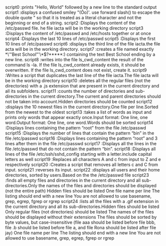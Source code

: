 script0 :prints "Hello, World" followed by a new line to the standard output
script1 :displays a confused smiley "(Ôo)'. use forward slash(\) to escape the double quote " so that it is treated as a literal character and not the beginning or end of a string.
script2 :Displays the content of the /etc/passwd file.
he file iacta will be in the working directory 
script3 :Displays the content of /etc/passwd and /etc/hosts together or at once
script4 :Displays the last 10 lines of /etc/passwd
script5 :Displays the first 10 lines of /etc/passwd
script6 :displays the third line of the file iacta.the file acta will be in the working directory.
script7 :creates a file named exactly \*\\'"Best School"\'\\*$\?\*\*\*\*\*:) containing the text Best School ending by a new line.
script8 :writes into the file ls_cwd_content the result of the command ls -la. If the file ls_cwd_content already exists, it should be overwritten. If the file ls_cwd_content does not exist, create it.
script9 :Writes a script that duplicates the last line of the file iacta.The file iacta will be in the working directory
script10 :deletes all the regular files (not the directories) with a .js extension that are present in the current directory and all its subfolders.
script11 :counts the number of directories and sub-directories in the current directory.The current and parent directories should not be taken into account.Hidden directories should be counted
script12 :displays the 10 newest files in the current directory.One file per line.Sorted from the newest to the oldest
script13 :takes a list of words as input and prints only words that appear exactly once.Input format: One line, one word.Output format: One line, one word.Words should be sorted
script14 :Displays lines containing the pattern “root” from the file /etc/passwd
script15 :Displays the number of lines that contain the pattern “bin” in the file /etc/passwd
script16 :Displays lines containing the pattern “root” and 3 lines after them in the file /etc/passwd
script17 :Displays all the lines in the file /etc/passwd that do not contain the pattern “bin”.
script18 :Displays all lines of the file /etc/ssh/sshd_config starting with a letter.include capital letters as well
script19 :Replaces all characters A and c from input to Z and e respectively
script20 :Creates a script that removes all letters c and C from input.
script21 :reverses its input.
script22 :displays all users and their home directories, sorted by users.Based on the the /etc/passwd file
script23 :finds all empty files and directories in the current directory and all sub-directories.Only the names of the files and directories should be displayed (not the entire path)
Hidden files should be listed
One file name per line
The listing should end with a new line
You are not allowed to use basename, grep, egrep, fgrep or rgrep
script24 :lists all the files with a .gif extension in the current directory and all its sub-directories.Hidden files should be listed
Only regular files (not directories) should be listed
The names of the files should be displayed without their extensions
The files should be sorted by byte values, but case-insensitive (file aaa should be listed before file bbb, file .b should be listed before file a, and file Rona should be listed after file jay)
One file name per line
The listing should end with a new line
You are not allowed to use basename, grep, egrep, fgrep or rgrep

